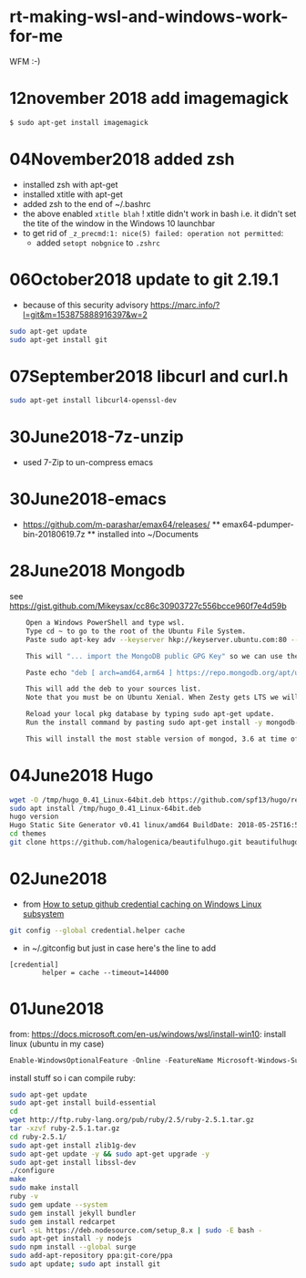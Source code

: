 # rt-making-wsl-and-windows-work-for-me
WFM :-)

# 12november 2018 add imagemagick
```bash
$ sudo apt-get install imagemagick
```

# 04November2018 added zsh
* installed zsh with apt-get
* installed xtitle with apt-get
* added zsh to the end of ~/.bashrc
* the above enabled ```xtitle blah``` ! xtitle didn't work in bash i.e. it didn't set the tite of the window in the Windows 10 launchbar
* to get rid of ```_z_precmd:1: nice(5) failed: operation not permitted```:
  * added ```setopt nobgnice``` to ```.zshrc```

# 06October2018 update to git 2.19.1

* because of this security advisory https://marc.info/?l=git&m=153875888916397&w=2

```bash
sudo apt-get update
sudo apt-get install git
```

# 07September2018 libcurl  and curl.h

```bash
sudo apt-get install libcurl4-openssl-dev
```

# 30June2018-7z-unzip
* used 7-Zip to un-compress emacs
# 30June2018-emacs
* https://github.com/m-parashar/emax64/releases/
** emax64-pdumper-bin-20180619.7z
** installed into ~/Documents
# 28June2018 Mongodb
see https://gist.github.com/Mikeysax/cc86c30903727c556bcce960f7e4d59b

```bash
    Open a Windows PowerShell and type wsl.
    Type cd ~ to go to the root of the Ubuntu File System.
    Paste sudo apt-key adv --keyserver hkp://keyserver.ubuntu.com:80 --recv 2930ADAE8CAF5059EE73BB4B58712A2291FA4AD5

    This will "... import the MongoDB public GPG Key" so we can use the official MongoDB supported pkg in apt.

    Paste echo "deb [ arch=amd64,arm64 ] https://repo.mongodb.org/apt/ubuntu xenial/mongodb-org/3.6 multiverse" | sudo tee /etc/apt/sources.list.d/mongodb-org-3.6.list

    This will add the deb to your sources list.
    Note that you must be on Ubuntu Xenial. When Zesty gets LTS we will update this doc.

    Reload your local pkg database by typing sudo apt-get update.
    Run the install command by pasting sudo apt-get install -y mongodb-org.

    This will install the most stable version of mongod, 3.6 at time of writing. If you want to install a different version please refer to the link above.
```

# 04June2018 Hugo

```bash
wget -O /tmp/hugo_0.41_Linux-64bit.deb https://github.com/spf13/hugo/releases/download/v0.41/hugo_0.41_Linux-64bit.deb
sudo apt install /tmp/hugo_0.41_Linux-64bit.deb
hugo version
Hugo Static Site Generator v0.41 linux/amd64 BuildDate: 2018-05-25T16:57:20Z
cd themes
git clone https://github.com/halogenica/beautifulhugo.git beautifulhugo
```

# 02June2018
* from [How to setup github credential caching on Windows Linux subsystem](http://rolandtanglao.com/2018/03/02/p2-how-to-setup-github-credential-caching/)
```bash
git config --global credential.helper cache
```
* in  ~/.gitconfig but just in case here's the line to add

```
[credential]
        helper = cache --timeout=144000
```

# 01June2018

from: https://docs.microsoft.com/en-us/windows/wsl/install-win10: install linux (ubuntu in my case)

```powershell
Enable-WindowsOptionalFeature -Online -FeatureName Microsoft-Windows-Subsystem-Linux
```

install stuff so i can compile ruby:

```bash
sudo apt-get update
sudo apt-get install build-essential
cd
wget http://ftp.ruby-lang.org/pub/ruby/2.5/ruby-2.5.1.tar.gz
tar -xzvf ruby-2.5.1.tar.gz
cd ruby-2.5.1/
sudo apt-get install zlib1g-dev
sudo apt-get update -y && sudo apt-get upgrade -y
sudo apt-get install libssl-dev
./configure
make
sudo make install
ruby -v
sudo gem update --system
sudo gem install jekyll bundler
sudo gem install redcarpet
curl -sL https://deb.nodesource.com/setup_8.x | sudo -E bash -
sudo apt-get install -y nodejs 
sudo npm install --global surge
sudo add-apt-repository ppa:git-core/ppa
sudo apt update; sudo apt install git
```
